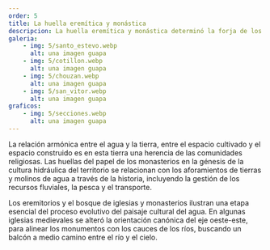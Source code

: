 ```yaml
---
order: 5
title: La huella eremítica y monástica
descripcion: La huella eremítica y monástica determinó la forja de los rasgos distintivos y funcionales del paisaje cultural del agua.
galeria:
    - img: 5/santo_estevo.webp 
      alt: una imagen guapa
    - img: 5/cotillon.webp 
      alt: una imagen guapa
    - img: 5/chouzan.webp 
      alt: una imagen guapa
    - img: 5/san_vitor.webp 
      alt: una imagen guapa
graficos:
    - img: 5/secciones.webp 
      alt: una imagen guapa
---
```


La relación armónica entre el agua y la tierra, entre el espacio cultivado y el espacio construido es en esta tierra una herencia de las comunidades religiosas. Las huellas del papel de los monasterios en la génesis de la cultura hidráulica del territorio se relacionan con los aforamientos de tierras y molinos de agua a través de la historia, incluyendo la gestión de los recursos fluviales, la pesca y el transporte.   

Los eremitorios y el bosque de iglesias y monasterios ilustran una etapa esencial del proceso evolutivo del paisaje cultural del agua. En algunas iglesias medievales se alteró la orientación canónica del eje oeste-este, para alinear los monumentos con los cauces de los ríos, buscando un balcón a medio camino entre el río y el cielo. 